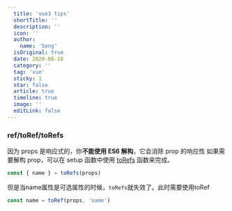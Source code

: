 ```yaml
---
  title: 'vue3 tips'
  shortTitle: ''
  description: ''
  icon: ''
  author:
    name: 'Song'
  isOriginal: true
  date: 2020-06-18
  category: ''
  tag: 'vue'
  sticky: 1
  star: false
  article: true
  timeline: true
  image: ''
  editLink: false
---
```


  ### ref/toRef/toRefs
因为 props 是响应式的，你**不能使用 ES6 解构**，它会消除 prop 的响应性
如果需要解构 prop，可以在 setup 函数中使用 [toRefs](https://v3.cn.vuejs.org/guide/reactivity-fundamentals.html#%E5%93%8D%E5%BA%94%E5%BC%8F%E7%8A%B6%E6%80%81%E8%A7%A3%E6%9E%84) 函数来完成。
```javascript
const { name } = toRefs(props)
```
但是当name属性是可选属性的时候，`toRefs`就失效了。此时需要使用toRef
```javascript
const name = toRef(props, 'name')
```
 
